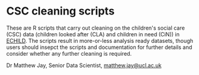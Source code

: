 # CSC cleaning scripts

These are R scripts that carry out cleaning on the children's social care (CSC) data (children looked after (CLA) and children in need (CiN)) in [ECHILD](https://www.echild.ac.uk/). The scripts result in more-or-less analysis ready datasets, though users should insepct the scripts and documentation for further details and consider whether any further cleaning is required.

Dr Matthew Jay,
Senior Data Scientist,
matthew.jay@ucl.ac.uk
